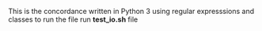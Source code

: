 This is the concordance written in Python 3 using regular expresssions and classes
to run the file run <b>test_io.sh</b> file
